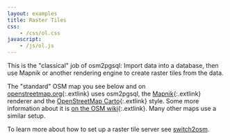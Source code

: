 ```yaml
---
layout: examples
title: Raster Tiles
css:
    - /css/ol.css
javascript:
    - /js/ol.js
---
```


<img alt="" src="{% link examples/raster-tiles/tiles.png %}" style="float: right; position: relative; top: -60px;"/>

This is the "classical" job of osm2pgsql: Import data into a database, then use
Mapnik or another rendering engine to create raster tiles from the data.

The "standard" OSM map you see below and on
[openstreetmap.org](https://openstreetmap.org){:.extlink} uses osm2pgsql, the
[Mapnik](https://mapnik.org){:.extlink} renderer and the [OpenStreetMap
Carto](https://github.com/gravitystorm/openstreetmap-carto){:.extlink} style.
Some more information about it is [on the OSM
wiki](https://wiki.openstreetmap.org/wiki/Standard_tile_layer){:.extlink}. Many
other maps use a similar setup.

To learn more about how to set up a raster tile server see
[switch2osm](https://switch2osm.org/serving-tiles/).

<div id="map" class="map"></div>
<script>
var layer = new ol.layer.Tile({
    source: new ol.source.OSM()
});

var map = new ol.Map({
    layers: [layer],
    target: 'map',
    view: new ol.View({
        maxZoom: 18,
        center: ol.proj.fromLonLat([121, 14]),
        zoom: 10,
    }),
});
</script>
